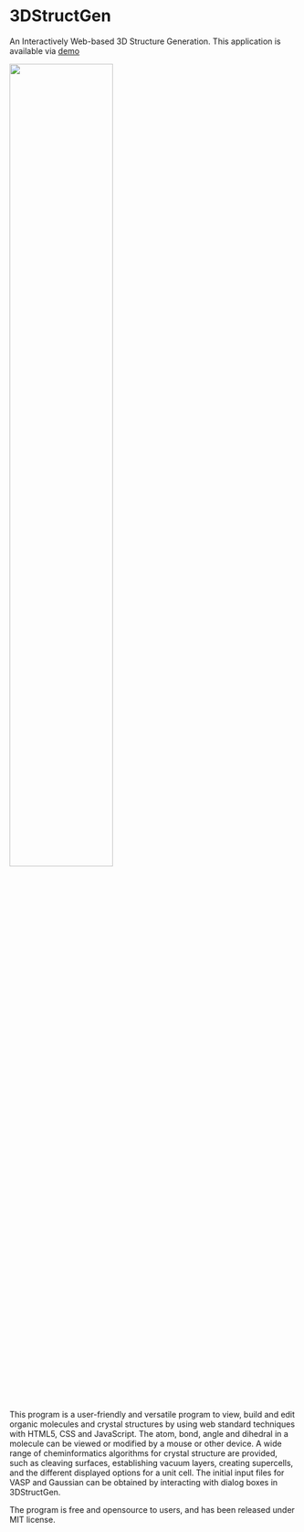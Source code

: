 # 3DStructGen
An Interactively Web-based 3D Structure Generation. This application is available via [demo](https://matgen.nscc-gz.cn/3DStructGen.html)

<img src="https://github.com/pincher-chen/3DStructGen/blob/master/pic/3DGen_Logo.png" width="60%" align ="center" />

This program is a user-friendly and versatile program to view, build and edit organic molecules and crystal structures by using web standard techniques with HTML5, CSS and JavaScript. The atom, bond, angle and dihedral in a molecule can be viewed or modified by a mouse or other device. A wide range of cheminformatics algorithms for crystal structure are provided, such as cleaving surfaces, establishing vacuum layers, creating supercells, and the different displayed options for a unit cell. The initial input files for VASP and Gaussian can be obtained by interacting with dialog boxes in 3DStructGen.

The program is free and opensource to users, and has been released under MIT license.
